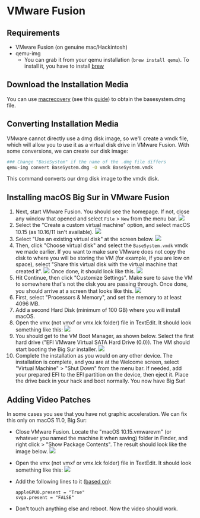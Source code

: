 # VMware Fusion

## Requirements

* VMware Fusion (on genuine mac/Hackintosh)
* qemu-img
  * You can grab it from your qemu installation (`brew install qemu`). To install it, you have to install [brew](https://brew.sh)

## Download the Installation Media

You can use [macrecovery](https://github.com/acidanthera/OpenCorePkg/tree/master/Utilities/macrecovery) (see this [guide](../installer-guide/winblows-install.md#downloading-macos)) to obtain the basesystem.dmg file.

## Converting Installation Media

VMware cannot directly use a dmg disk image, so we'll create a vmdk file, which will allow you to use it as a virtual disk drive in VMware Fusion.
With some conversions, we can create our disk image:

```bash
### Change "BaseSystem" if the name of the .dmg file differs
qemu-img convert BaseSystem.dmg -O vmdk BaseSystem.vmdk
```

This command converts our dmg disk image to the vmdk disk.

## Installing macOS Big Sur in VMware Fusion

1. Next, start VMware Fusion. You should see the homepage. If not, close any window that opened and select `File` > `New` from the menu bar.
    ![](../images/extras/fusion/homepage.png)
2. Select the "Create a custom virtual machine" option, and select macOS 10.15 (as 10.16/11 isn't available).
    ![](../images/extras/fusion/choose-os.png)
3. Select "Use an existing virtual disk" at the screen below.
    ![](../images/extras/fusion/choose-virtual-disk.png)
4. Then, click "Choose virtual disk" and select the `BaseSystem.vmdk` vmdk we made earlier. If you want to make sure VMware does not copy the disk to where you will be storing the VM (for example, if you are low on space), select "Share this virtual disk with the virtual machine that created it".
    ![](../images/extras/fusion/choose-virtual-disk-finder.png)
    Once done, it should look like this.
    ![](../images/extras/fusion/choose-virtual-disk-filled.png)
5. Hit Continue, then click "Customize Settings". Make sure to save the VM to somewhere that's not the disk you are passing through.
    Once done, you should arrive at a screen that looks like this.
    ![](../images/extras/fusion/vm-settings-home.png)
6. First, select "Processors & Memory", and set the memory to at least 4096 MB.
7. Add a second Hard Disk (minimum of 100 GB) where you will install macOS.
8. Open the vmx (not vmxf or vmx.lck folder) file in TextEdit. It should look something like this:
    ![](../images/extras/fusion/vmx-initial.png)
9. You should get to the VM Boot Manager, as shown below. Select the first hard drive ("EFI VMware Virtual SATA Hard Drive (0.0)). The VM should start booting the Big Sur installer.
    ![](../images/extras/fusion/vm-boot-manager.png)
10. Complete the installation as you would on any other device.
    The installation is complete, and you are at the Welcome screen, select "Virtual Machine" > "Shut Down" from the menu bar.
    If needed, add your prepared EFI to the EFI partition on the device, then eject it.
    Place the drive back in your hack and boot normally. You now have Big Sur!

## Adding Video Patches

In some cases you see that you have not graphic acceleration. We can fix this only on macOS 11.0, Big Sur:

* Close VMware Fusion. Locate the "macOS 10.15.vmwarevm" (or whatever you named the machine it when saving) folder in Finder, and right click > "Show Package Contents".
  The result should look like the image below.
  ![](../images/extras/big-sur/fusion/vm-folder.png)
* Open the vmx (not vmxf or vmx.lck folder) file in TextEdit. It should look something like this:
  ![](../images/extras/big-sur/fusion/vmx-initial.png)
* Add the following lines to it ([based on](https://kb.vmware.com/s/article/81657)):

  ```
  appleGPU0.present = "True"
  svga.present = "FALSE"
  ```
  
* Don't touch anything else and reboot. Now the video should work.

